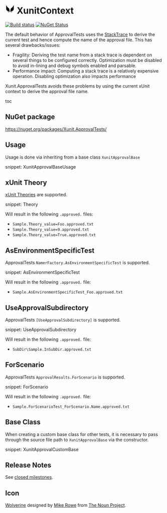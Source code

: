 # <img src="/src/icon.png" height="30px"> XunitContext

[![Build status](https://ci.appveyor.com/api/projects/status/sdg2ni2jhe2o33le/branch/master?svg=true)](https://ci.appveyor.com/project/SimonCropp/Xunit.ApprovalTests)
[![NuGet Status](https://img.shields.io/nuget/v/Xunit.ApprovalTests.svg?cacheSeconds=86400)](https://www.nuget.org/packages/Xunit.ApprovalTests/)


The default behavior of ApprovalTests uses the [StackTrace](https://docs.microsoft.com/en-us/dotnet/api/system.diagnostics.stacktrace) to derive the current test and hence compute the name of the approval file. This has several drawbacks/issues:

 * Fragility: Deriving the test name from a stack trace is dependent on several things to be configured correctly. Optimization must be disabled to avoid in-lining and debug symbols enabled and parsable.
 * Performance impact: Computing a stack trace is a relatively expensive operation. Disabling optimization also impacts performance

Xunit.ApprovalTests avoids these problems by using the current xUnit context to derive the approval file name.


toc


## NuGet package

https://nuget.org/packages/Xunit.ApprovalTests/


## Usage

Usage is done via inheriting from a base class `XunitApprovalBase`

snippet: XunitApprovalBaseUsage


## xUnit Theory

[xUnit Theories](https://xunit.net/docs/getting-started/netfx/visual-studio#write-first-theory) are supported.

snippet: Theory

Will result in the following `.approved.` files:

 * `Sample.Theory_value=Foo.approved.txt`
 * `Sample.Theory_value=9.approved.txt`
 * `Sample.Theory_value=True.approved.txt`


## AsEnvironmentSpecificTest

ApprovalTests `NamerFactory.AsEnvironmentSpecificTest` is supported.

snippet: AsEnvironmentSpecificTest

Will result in the following `.approved.` file:

 * `Sample.AsEnvironmentSpecificTest_Foo.approved.txt`


## UseApprovalSubdirectory

ApprovalTests `[UseApprovalSubdirectory]` is supported.

snippet: UseApprovalSubdirectory

Will result in the following `.approved.` file:

 * `SubDir\Sample.InSubDir.approved.txt`


## ForScenario

ApprovalTests `ApprovalResults.ForScenario` is supported.

snippet: ForScenario

Will result in the following `.approved.` file:

 * `Sample.ForScenarioTest_ForScenario.Name.approved.txt`


## Base Class

When creating a custom base class for other tests, it is necessary to pass through the source file path to `XunitApprovalBase` via the constructor.

snippet: XunitApprovalCustomBase


## Release Notes

See [closed milestones](../../milestones?state=closed).


## Icon

[Wolverine](https://thenounproject.com/term/wolverine/18415/) designed by [Mike Rowe](https://thenounproject.com/itsmikerowe/) from [The Noun Project](https://thenounproject.com/).